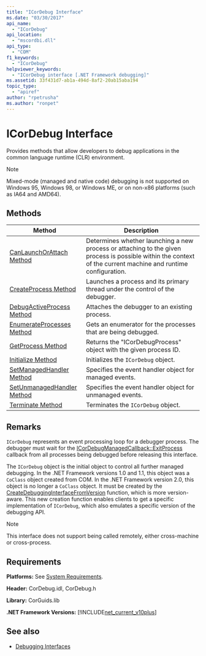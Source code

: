 ```yaml
---
title: "ICorDebug Interface"
ms.date: "03/30/2017"
api_name: 
  - "ICorDebug"
api_location: 
  - "mscordbi.dll"
api_type: 
  - "COM"
f1_keywords: 
  - "ICorDebug"
helpviewer_keywords: 
  - "ICorDebug interface [.NET Framework debugging]"
ms.assetid: 33f431d7-ab1a-494d-8af2-20ab15aba194
topic_type: 
  - "apiref"
author: "rpetrusha"
ms.author: "ronpet"
---
```

# ICorDebug Interface
Provides methods that allow developers to debug applications in the common language runtime (CLR) environment.  
  
> [!NOTE]
>  Mixed-mode (managed and native code) debugging is not supported on Windows 95, Windows 98, or Windows ME, or on non-x86 platforms (such as IA64 and AMD64).  
  
## Methods  
  
|Method|Description|  
|------------|-----------------|  
|[CanLaunchOrAttach Method](../../../../docs/framework/unmanaged-api/debugging/icordebug-canlaunchorattach-method.md)|Determines whether launching a new process or attaching to the given process is possible within the context of the current machine and runtime configuration.|  
|[CreateProcess Method](../../../../docs/framework/unmanaged-api/debugging/icordebug-createprocess-method.md)|Launches a process and its primary thread under the control of the debugger.|  
|[DebugActiveProcess Method](../../../../docs/framework/unmanaged-api/debugging/icordebug-debugactiveprocess-method.md)|Attaches the debugger to an existing process.|  
|[EnumerateProcesses Method](../../../../docs/framework/unmanaged-api/debugging/icordebug-enumerateprocesses-method.md)|Gets an enumerator for the processes that are being debugged.|  
|[GetProcess Method](../../../../docs/framework/unmanaged-api/debugging/icordebug-getprocess-method.md)|Returns the "ICorDebugProcess" object with the given process ID.|  
|[Initialize Method](../../../../docs/framework/unmanaged-api/debugging/icordebug-initialize-method.md)|Initializes the `ICorDebug` object.|  
|[SetManagedHandler Method](../../../../docs/framework/unmanaged-api/debugging/icordebug-setmanagedhandler-method.md)|Specifies the event handler object for managed events.|  
|[SetUnmanagedHandler Method](../../../../docs/framework/unmanaged-api/debugging/icordebug-setunmanagedhandler-method.md)|Specifies the event handler object for unmanaged events.|  
|[Terminate Method](../../../../docs/framework/unmanaged-api/debugging/icordebug-terminate-method.md)|Terminates the `ICorDebug` object.|  
  
## Remarks  
 `ICorDebug` represents an event processing loop for a debugger process. The debugger must wait for the [ICorDebugManagedCallback::ExitProcess](../../../../docs/framework/unmanaged-api/debugging/icordebugmanagedcallback-exitprocess-method.md) callback from all processes being debugged before releasing this interface.  
  
 The `ICorDebug` object is the initial object to control all further managed debugging. In the .NET Framework versions 1.0 and 1.1, this object was a `CoClass` object created from COM. In the .NET Framework version 2.0, this object is no longer a `CoClass` object. It must be created by the [CreateDebuggingInterfaceFromVersion](../../../../docs/framework/unmanaged-api/hosting/createdebugginginterfacefromversion-function.md) function, which is more version-aware. This new creation function enables clients to get a specific implementation of `ICorDebug`, which also emulates a specific version of the debugging API.  
  
> [!NOTE]
>  This interface does not support being called remotely, either cross-machine or cross-process.  
  
## Requirements  
 **Platforms:** See [System Requirements](../../../../docs/framework/get-started/system-requirements.md).  
  
 **Header:** CorDebug.idl, CorDebug.h  
  
 **Library:** CorGuids.lib  
  
 **.NET Framework Versions:** [!INCLUDE[net_current_v10plus](../../../../includes/net-current-v10plus-md.md)]  
  
## See also

- [Debugging Interfaces](../../../../docs/framework/unmanaged-api/debugging/debugging-interfaces.md)
